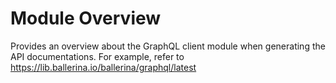 # Module Overview
Provides an overview about the GraphQL client module when generating the API documentations.
For example, refer to https://lib.ballerina.io/ballerina/graphql/latest
